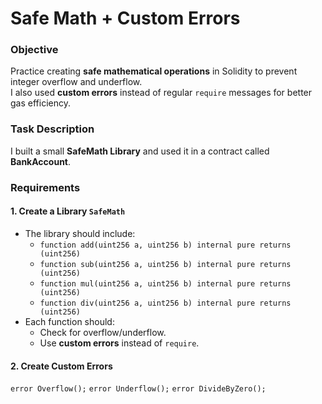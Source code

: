 # Safe Math + Custom Errors

### Objective
Practice creating **safe mathematical operations** in Solidity to prevent integer overflow and underflow.  
I also used **custom errors** instead of regular `require` messages for better gas efficiency.


### Task Description
I  built a small **SafeMath Library** and used it in a contract called **BankAccount**.

### Requirements

#### 1. Create a Library `SafeMath`
- The library should include:
  - `function add(uint256 a, uint256 b) internal pure returns (uint256)`
  - `function sub(uint256 a, uint256 b) internal pure returns (uint256)`
  - `function mul(uint256 a, uint256 b) internal pure returns (uint256)`
  - `function div(uint256 a, uint256 b) internal pure returns (uint256)`
- Each function should:
  - Check for overflow/underflow.
  - Use **custom errors** instead of `require`.

#### 2. Create Custom Errors
`error Overflow();`
`error Underflow();`
`error DivideByZero();`


